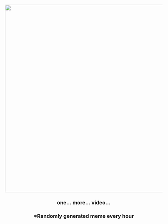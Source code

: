 <p align="center">
        <img src="https://i.redd.it/qvld66ol1ny81.jpg" width="600" height="600">
        </p>
        <h3 align="center">one… more… video…</h3>
        <h3 align="center">*Randomly generated meme every hour</h3>
    